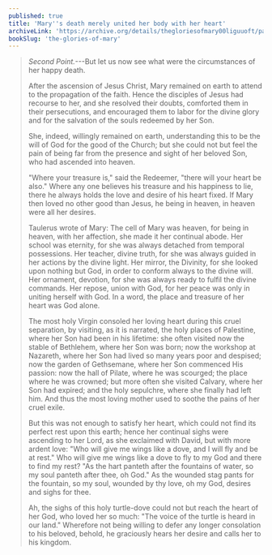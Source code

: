 ```yaml
---
published: true
title: 'Mary''s death merely united her body with her heart'
archiveLink: 'https://archive.org/details/thegloriesofmary00liguuoft/page/482?view=theater'
bookSlug: 'the-glories-of-mary'
---
```


> *Second Point.*---But let us now see what were the circumstances of her happy death.
>
> After the ascension of Jesus Christ, Mary remained on earth to attend to the propagation of the faith. Hence the disciples of Jesus had recourse to her, and she resolved their doubts, comforted them in their persecutions, and encouraged them to labor for the divine glory and for the salvation of the souls redeemed by her Son.
>
> She, indeed, willingly remained on earth, understanding this to be the will of God for the good of the Church; but she could not but feel the pain of being far from the presence and sight of her beloved Son, who had ascended into heaven.
>
> "Where your treasure is," said the Redeemer, "there will your heart be also." Where any one believes his treasure and his happiness to lie, there he always holds the love and desire of his heart fixed. If Mary then loved no other good than Jesus, he being in heaven, in heaven were all her desires.
>
> Taulerus wrote of Mary: The cell of Mary was heaven, for being in heaven, with her affection, she made it her continual abode. Her school was eternity, for she was always detached from temporal possessions. Her teacher, divine truth, for she was always guided in her actions by the divine light. Her mirror, the Divinity, for she looked upon nothing but God, in order to conform always to the divine will. Her ornament, devotion, for she was always ready to fulfil the divine commands. Her repose, union with God, for her peace was only in uniting herself with God. In a word, the place and treasure of her heart was God alone.
>
> The most holy Virgin consoled her loving heart during this cruel separation, by visiting, as it is narrated, the holy places of Palestine, where her Son had been in his lifetime: she often visited now the stable of Bethlehem, where her Son was born; now the workshop at Nazareth, where her Son had lived so many years poor and despised; now the garden of Gethsemane, where her Son commenced His passion: now the hall of Pilate, where he was scourged; the place where he was crowned; but more often she visited Calvary, where her Son had expired; and the holy sepulchre, where she finally had left him. And thus the most loving mother used to soothe the pains of her cruel exile.
>
> But this was not enough to satisfy her heart, which could not find its perfect rest upon this earth; hence her continual sighs were ascending to her Lord, as she exclaimed with David, but with more ardent love: "Who will give me wings like a dove, and I will fly and be at rest." Who will give me wings like a dove to fly to my God and there to find my rest? "As the hart panteth after the fountains of water, so my soul panteth after thee, oh God." As the wounded stag pants for the fountain, so my soul, wounded by thy love, oh my God, desires and sighs for thee.
>
> Ah, the sighs of this holy turtle-dove could not but reach the heart of her God, who loved her so much: "The voice of the turtle is heard in our land." Wherefore not being willing to defer any longer consolation to his beloved, behold, he graciously hears her desire and calls her to his kingdom.